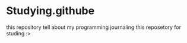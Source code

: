 # Studying.githube
this repository tell about my programming journaling 
this reposetory for studing :> 
